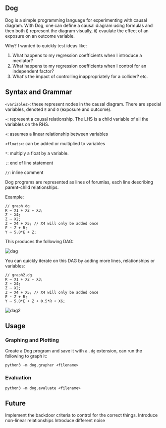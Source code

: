 Dog
------


Dog is a simple programming language for experimenting with causal diagram. With Dog, one can define a causal diagram using formulas and then both i) represent the diagram visually, ii) evaulate the effect of an exposure on an outcome variable. 

Why? I wanted to quickly test ideas like:

1) What happens to my regression coefficients when I introduce a mediator?
2) What happens to my regression coefficients when I control for an independent factor?
3) What's the impact of controlling inappropriately for a collider?
etc.


Syntax and Grammar
----------------------

`<variables>`: these represent nodes in the causal diagram. There are special variables, denoted `E` and `O` (exposure and outcome).

`~`: represent a causal relationship. The LHS is a child variable of all the variables on the RHS.

`+`: assumes a linear relationship between variables

`<floats>`: can be added or multiplied to variables

`*`: multiply a float by a variable.

`;`: end of line statement

`//`: inline comment

Dog programs are represented as lines of forumlas, each line describing parent-child relationships. 

Example:

```
// graph.dg
R ~ X1 + X2 + X3;
Z ~ X4;
Z ~ X2;
Z ~ X4 + X5; // X4 will only be added once
E ~ Z + R;
Y ~ 5.0*E + Z;
```

This produces the following DAG:

![dag](https://i.imgur.com/wfDongg.png)

You can quickly iterate on this DAG by adding more lines, relationships or variables:

```
// graph2.dg
R ~ X1 + X2 + X3;
Z ~ X4;
Z ~ X2;
Z ~ X4 + X5; // X4 will only be added once
E ~ Z + R;
Y ~ 5.0*E + Z + 0.5*R + X6;
```

![dag2](https://i.imgur.com/Hoy9zGb.png)


Usage
----------

### Graphing and Plotting
Create a Dog program and save it with a `.dg` extension, can run the following to graph it:

`python3 -m dog.grapher <filename>`

### Evaluation
`python3 -m dog.evaluate <filename>`


Future
--------

Implement the backdoor criteria to control for the correct things. 
Introduce non-linear relationships
Introduce different noise